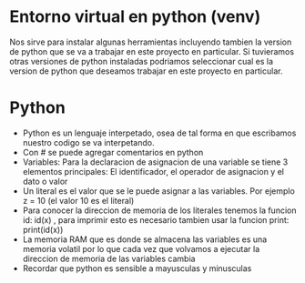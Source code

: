 # Entorno virtual en python (venv)
Nos sirve para instalar algunas herramientas incluyendo tambien la version de python que se va a trabajar en este proyecto en particular. Si tuvieramos otras versiones de python instaladas podriamos seleccionar cual es la version de python que deseamos trabajar en este proyecto en particular.

# Python
- Python es un lenguaje interpetado, osea de tal forma en que escribamos nuestro codigo se va interpetando.
- Con # se puede agregar comentarios en python
- Variables: Para la declaracion de asignacion de una variable se tiene 3 elementos principales: El identificador, el operador de asignacion y el dato o valor
- Un literal es el valor que se le puede asignar a las variables. Por ejemplo z = 10 (el valor 10 es el literal)
- Para conocer la direccion de memoria de los literales tenemos la funcion id:   id(x)   , para imprimir esto es necesario tambien usar la funcion print:   print(id(x))
- La memoria RAM que es donde se almacena las variables es una memoria volatil por lo que cada vez que volvamos a ejecutar la direccion de memoria de las variables cambia
- Recordar que python es sensible a mayusculas y minusculas


